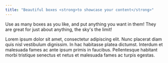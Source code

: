 ```yaml
---
title: "Beautiful boxes <strong>to showcase your content</strong>"
---
```

Use as many boxes as you like, and put anything you want in them! They are great for just about anything, the sky's the limit!

Lorem ipsum dolor sit amet, consectetur adipiscing elit. Nunc placerat diam quis nisl vestibulum dignissim. In hac habitasse platea dictumst. Interdum et malesuada fames ac ante ipsum primis in faucibus. Pellentesque habitant morbi tristique senectus et netus et malesuada fames ac turpis egestas.
